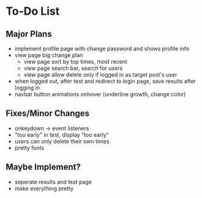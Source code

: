 # To-Do List

## Major Plans

- implement profile page with change password and shows profile info
- view page big change plan
    - view page sort by top times, most recent
    - view page search bar, search for users
    - view page allow delete only if logged in as target post's user
- when logged out, after test and redirect to login page, save results after logging in.
- navbar button animations onhover (underline growth, change color)

## Fixes/Minor Changes

- onkeydown -> event listeners
- "too early" in test, display "too early"
- users can only delete their own times
- pretty fonts

## Maybe Implement?

- seperate results and test page
- make everything pretty

